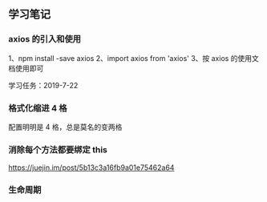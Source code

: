 ## 学习笔记

### axios 的引入和使用

1、npm install -save axios
2、import axios from 'axios'
3、按 axios 的使用文档使用即可

学习任务：2019-7-22

### 格式化缩进 4 格

配置明明是 4 格，总是莫名的变两格

### 消除每个方法都要绑定 this

https://juejin.im/post/5b13c3a16fb9a01e75462a64

### 生命周期

